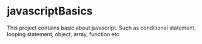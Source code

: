 # javascriptBasics
This project contains basic about javascript. Such as conditional statement, looping statement, object, array, function etc 
